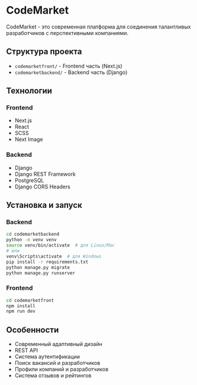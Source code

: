 # CodeMarket

CodeMarket - это современная платформа для соединения талантливых разработчиков с перспективными компаниями.

## Структура проекта

- `codemarketfront/` - Frontend часть (Next.js)
- `codemarketbackend/` - Backend часть (Django)

## Технологии

### Frontend
- Next.js
- React
- SCSS
- Next Image

### Backend
- Django
- Django REST Framework
- PostgreSQL
- Django CORS Headers

## Установка и запуск

### Backend

```bash
cd codemarketbackend
python -m venv venv
source venv/bin/activate  # для Linux/Mac
# или
venv\Scripts\activate  # для Windows
pip install -r requirements.txt
python manage.py migrate
python manage.py runserver
```

### Frontend

```bash
cd codemarketfront
npm install
npm run dev
```

## Особенности

- Современный адаптивный дизайн
- REST API
- Система аутентификации
- Поиск вакансий и разработчиков
- Профили компаний и разработчиков
- Система отзывов и рейтингов 